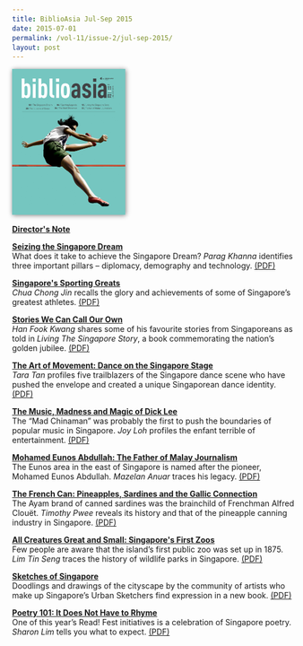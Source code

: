 ```yaml
---
title: BiblioAsia Jul-Sep 2015
date: 2015-07-01
permalink: /vol-11/issue-2/jul-sep-2015/
layout: post
---
```

<img style="width:40%;box-shadow: 1px 1px 8px #808080;" src="/images/vol-11-issue-2/background/background.jpg">

[<b>Director's Note</b>](/vol-11/issue-2/jul-sep-2015/director-note)

[<b>Seizing the Singapore Dream</b>](/vol-11/issue-2/jul-sep-2015/parag-khanna-opinion)<br>What does it take to achieve the Singapore Dream? <i>Parag Khanna</i> identifies three important pillars – diplomacy, demography and technology. [(PDF)](/files/pdf/vol-11/issue-2/v11-issue2_SeizingDream.pdf)

[<b>Singapore's Sporting Greats</b>](/vol-11/issue-2/jul-sep-2015/sg-sporting-greats)<br><i>Chua Chong Jin</i> recalls the glory and achievements of some of Singapore’s greatest athletes. [(PDF)](/files/pdf/vol-11/issue-2/v11-issue2_SportingGreats.pdf)

[<b>Stories We Can Call Our Own</b>](/vol-11/issue-2/jul-sep-2015/stories)<br> <i>Han Fook Kwang</i> shares some of his favourite stories from Singaporeans as told in *Living The Singapore Story*, a book commemorating the nation’s golden jubilee. [(PDF)](/files/pdf/vol-11/issue-2/v11-issue2_OwnStories.pdf)

[<b>The Art of Movement: Dance on the Singapore Stage</b>](/vol-11/issue-2/jul-sep-2015/singapore-dance)<br><i>Tara Tan</i> profiles five trailblazers of the Singapore dance scene who have pushed the envelope and created a unique Singaporean dance identity. [(PDF)](/files/pdf/vol-11/issue-2/v11-issue2_DanceStage.pdf)

[<b>The Music, Madness and Magic of Dick Lee</b>](/vol-11/issue-2/jul-sep-2015/dick-lee)<br>The “Mad Chinaman” was probably the first to push the boundaries of popular music in Singapore. <i>Joy Loh</i> profiles the enfant terrible of entertainment. [(PDF)](/files/pdf/vol-11/issue-2/v11-issue2_DickLee.pdf)

[<b>Mohamed Eunos Abdullah: The Father of Malay Journalism</b>](/vol-11/issue-2/jul-sep-2015/mohamed-eunos)<br>The Eunos area in the east of Singapore is named after the pioneer, Mohamed Eunos Abdullah. <i>Mazelan Anuar</i> traces his legacy. [(PDF)](/files/pdf/vol-11/issue-2/v11-issue2_MohamedEunos.pdf)

[<b>The French Can: Pineapples, Sardines and the Gallic Connection</b>](/vol-11/issue-2/jul-sep-2015/ayam-brand-singapore)<br>The Ayam brand of canned sardines was the brainchild of Frenchman Alfred Clouët. <i>Timothy Pwee</i> reveals its history and that of the pineapple canning industry in Singapore. [(PDF)](/files/pdf/vol-11/issue-2/v11-issue2_FrenchCan.pdf)

[<b>All Creatures Great and Small: Singapore's First Zoos</b>](/vol-11/issue-2/jul-sep-2015/sg-first-zoo)<br>Few people are aware that the island’s first public zoo was set up in 1875. <i>Lim Tin Seng</i> traces the history of wildlife parks in Singapore. [(PDF)](/files/pdf/vol-11/issue-2/v11-issue2_Creatures.pdf)

[<b>Sketches of Singapore</b>](/vol-11/issue-2/jul-sep-2015/sketches-of-singapore)<br>Doodlings and drawings of the cityscape by the community of artists who make up Singapore’s Urban Sketchers find expression in a new book. [(PDF)](/files/pdf/vol-11/issue-2/v11-issue2_Sketches.pdf)

[<b>Poetry 101: It Does Not Have to Rhyme</b>](/vol-11/issue-2/jul-sep-2015/read-fest-poetry)<br>One of this year’s Read! Fest initiatives is a celebration of Singapore poetry. <i>Sharon Lim</i> tells you what to expect. [(PDF)](/files/pdf/vol-11/issue-2/v11-issue2_Poetry101.pdf)